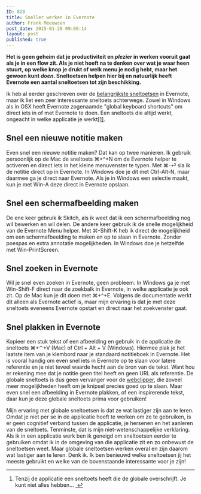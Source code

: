 ```yaml
---
ID: 828
title: Sneller werken in Evernote
author: Frank Meeuwsen
post_date: 2015-01-28 09:00:14
layout: post
published: true
---
```

<p><strong>Het is geen geheim dat je productiviteit en <em>plezier</em> in werken vooruit gaat als je in een flow zit. Als je niet hoeft na te denken over wat je waar heen stuurt, op welke knop je drukt of welk menu je nodig hebt, maar het gewoon kunt <em>doen</em>. Sneltoetsen helpen hier bij en natuurlijk heeft Evernote een aantal sneltoetsen tot zijn beschikking.</strong>
<!--more--></p>

<p>Ik heb al eerder geschreven over de <a href="http://allesonthouden.nl/de-belangrijkste-sneltoetsen-evernote/">belangrijkste sneltoetsen</a> in Evernote, maar ik liet een zeer interessante sneltoets achterwege. Zowel in Windows als in OSX heeft Evernote zogenaamde "global keyboard shortcuts" om direct iets in of met Evernote te doen. Een sneltoets die altijd werkt, ongeacht in welke applicatie je werkt<a href="#fn:1" id="fnref:1" title="see footnote" class="footnote">[1]</a>. </p>

<h2 id="sneleennieuwenotitiemaken">Snel een nieuwe notitie maken</h2>

<p>Even snel een nieuwe notitie maken? Dat kan op twee manieren. Ik gebruik persoonlijk op de Mac de sneltoets ⌘+^+N om de Evernote helper te activeren en direct iets in het kleine menuvenster te typen. Met ⌘-⏎ sla ik de notitie direct op in Evernote. In Windows doe je dit met Ctrl-Alt-N, maar daarmee ga je direct naar Evernote. Als je in Windows een selectie maakt, kun je met Win-A deze direct in Evernote opslaan. </p>

<h2 id="sneleenschermafbeeldingmaken">Snel een schermafbeelding maken</h2>

<p>De ene keer gebruik ik Skitch, als ik weet dat ik een schermafbeelding nog wil bewerken en wil delen. De andere keer gebruik ik de snelle mogelijkheid van de Evernote Menu helper. Met ⌘-Shift-K heb ik direct de mogelijkheid om een schermafbeelding te maken en op te slaan in Evernote. Zonder poespas en extra annotatie mogelijkheden. In Windows doe je hetzelfde met Win-PrintScreen. </p>

<h2 id="snelzoekeninevernote">Snel zoeken in Evernote</h2>

<p>Wil je snel even zoeken in Evernote, geen probleem. In Windows ga je met Win-Shift-F direct naar de zoekbalk in Evernote, in welke applicatie je ook zit. Op de Mac kun je dit doen met ⌘+^+E. Volgens de documentatie werkt dit alleen als Evernote actief is, maar mijn ervaring is dat je met deze sneltoets eveneens Evernote opstart en direct naar het zoekvenster gaat. </p>

<h2 id="snelplakkeninevernote">Snel plakken in Evernote</h2>

<p>Kopieer een stuk tekst of een afbeelding en gebruik in de applicatie de sneltoets ⌘+⌃+V (Mac) of Ctrl + Alt + V (Windows). Hiermee plak je het laatste item van je klembord naar je standaard notitieboek in Evernote. Het is vooral handig om even snel iets in Evernote op te slaan voor latere referentie en je niet teveel waarde hecht aan de bron van de tekst. Want hou er rekening mee dat je notitie geen titel heeft en geen URL als referentie. De globale sneltoets is dus geen vervanger voor de <a href="http://allesonthouden.nl/evernotecollection-webclipper/">webclipper</a>, die zoveel meer mogelijkheden heeft om je knipsel precies goed op te slaan. Maar even snel een afbeelding in Evernote plakken, of een inspirerende tekst, daar kun je deze globale sneltoets prima voor gebruiken!</p>

<p>Mijn ervaring met globale sneltoetsen is dat ze wat lastiger zijn aan te leren. Omdat je niet per se in de applicatie hoeft te werken om ze te gebruiken, is er geen cognitief verband tussen de applicatie, je hersenen en het aanleren van de sneltoets. Tenminste, dat is mijn niet-wetenschappelijke verklaring. Als ik in een applicatie werk ben ik geneigd om sneltoetsen eerder te gebruiken omdat ik in de omgeving van die applicatie zit en zo onbewust de sneltoetsen weet. Maar globale sneltoetsen werken overal en zijn daarom wat lastiger aan te leren. Denk ik. Ik ben benieuwd welke sneltoetsen jij het meeste gebruikt en welke van de bovenstaande interessante voor je zijn!</p>

<div class="footnotes">
<hr />
<ol>

<li id="fn:1">
<p>Tenzij de applicatie een sneltoets heeft die de globale overschrijft. Je kunt niet alles hebben... <a href="#fnref:1" title="return to article" class="reversefootnote">&#160;&#8617;</a></p>
</li>

</ol>
</div>
